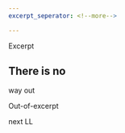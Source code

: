 ```yaml
---
excerpt_seperator: <!--more-->

---
```


Excerpt
<!--more-->
## There is no 

way out

Out-of-excerpt

next LL
